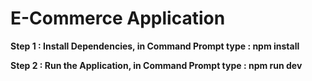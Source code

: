 # E-Commerce Application

**Step 1 : Install Dependencies, in Command Prompt type : npm install**

**Step 2 : Run the Application, in Command Prompt type : npm run dev**
